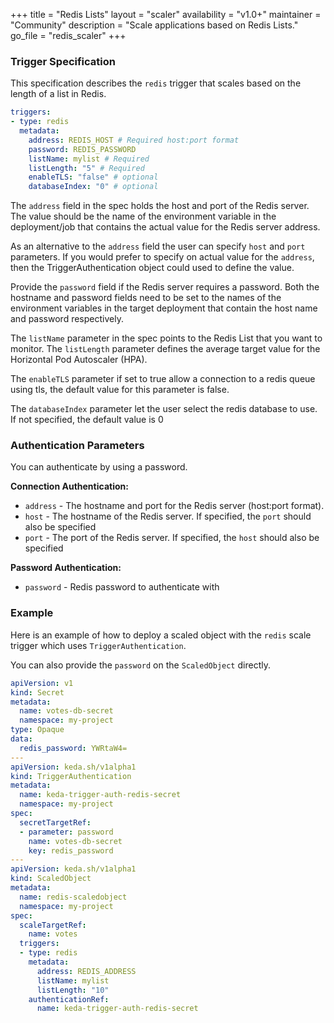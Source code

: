 +++
title = "Redis Lists"
layout = "scaler"
availability = "v1.0+"
maintainer = "Community"
description = "Scale applications based on Redis Lists."
go_file = "redis_scaler"
+++

### Trigger Specification

This specification describes the `redis` trigger that scales based on the length of a list in Redis.

```yaml
triggers:
- type: redis
  metadata:
    address: REDIS_HOST # Required host:port format
    password: REDIS_PASSWORD
    listName: mylist # Required
    listLength: "5" # Required
    enableTLS: "false" # optional
    databaseIndex: "0" # optional
```

The `address` field in the spec holds the host and port of the Redis server. The value should be the name of the environment variable in the deployment/job that contains the actual value for the Redis server address.

As an alternative to the `address` field the user can specify `host` and `port` parameters. If you would prefer to specify on actual value for the `address`, then the TriggerAuthentication object could used to define the value.

Provide the `password` field if the Redis server requires a password. Both the hostname and password fields need to be set to the names of the environment variables in the target deployment that contain the host name and password respectively.

The `listName` parameter in the spec points to the Redis List that you want to monitor. The `listLength` parameter defines the average target value for the Horizontal Pod Autoscaler (HPA).

The `enableTLS` parameter if set to true allow a connection to a redis queue using tls, the default value for this parameter is false.

The `databaseIndex` parameter let the user select the redis database to use. If not specified, the default value is 0

### Authentication Parameters

You can authenticate by using a password.

**Connection Authentication:**

- `address` - The hostname and port for the Redis server (host:port format).
- `host` - The hostname of the Redis server. If specified, the `port` should also be specified
- `port` - The port of the Redis server. If specified, the `host` should also be specified

**Password Authentication:**

- `password` - Redis password to authenticate with

### Example

Here is an example of how to deploy a scaled object with the `redis` scale trigger which uses `TriggerAuthentication`.

You can also provide the `password` on the `ScaledObject` directly.

```yaml
apiVersion: v1
kind: Secret
metadata:
  name: votes-db-secret
  namespace: my-project
type: Opaque
data:
  redis_password: YWRtaW4=
---
apiVersion: keda.sh/v1alpha1
kind: TriggerAuthentication
metadata:
  name: keda-trigger-auth-redis-secret
  namespace: my-project
spec:
  secretTargetRef:
  - parameter: password
    name: votes-db-secret
    key: redis_password
---
apiVersion: keda.sh/v1alpha1
kind: ScaledObject
metadata:
  name: redis-scaledobject
  namespace: my-project
spec:
  scaleTargetRef:
    name: votes
  triggers:
  - type: redis
    metadata:
      address: REDIS_ADDRESS
      listName: mylist
      listLength: "10"
    authenticationRef:
      name: keda-trigger-auth-redis-secret
```
